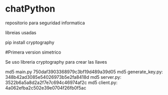 # chatPython
repositorio para seguridad informatica

libreias usadas 

pip install cryptography

#Primera version simetrico

Se uso libreria cryptography para crear las llaves

md5 main.py 750daf3903368979c3bf19d489a39d05
md5 generate_key.py: 348b42ad3085e54026973b5e2fa8418d
md5 server.py: 3522b6a5a8d2a2f7e7c694c46974af2c
md5 client.py: 4a062efba2c502e39e0704f26fb0f5ac


